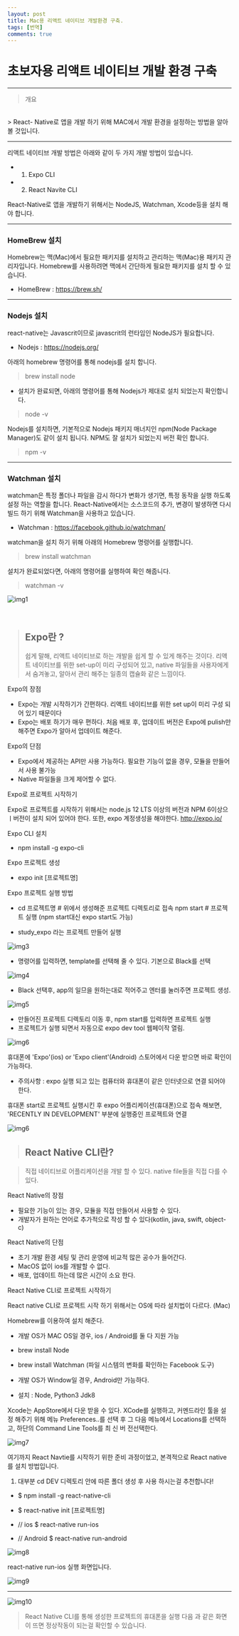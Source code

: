 ```yaml
---
layout: post
title: Mac용 리액트 네이티브 개발환경 구축.
tags: [번역]
comments: true
---
```


# 초보자용 리액트 네이티브 개발 환경 구축

---

> 개요
<br>
> React- Native로 앱을 개발 하기 위해 MAC에서 개발 환경을 설정하는 방법을 알아볼 것입니다.



---

리액트 네이티브 개발 방법은 아래와 같이 두 가지 개발 방법이 있습니다.

 - 1. Expo CLI
 - 2. React Navite CLI



React-Native로 앱을 개발하기 위해서는 NodeJS, Watchman, Xcode등을 설치 해야 합니다. 


---

### HomeBrew 설치

Homebrew는 맥(Mac)에서 필요한 패키지를 설치하고 관리하는 맥(Mac)용 패키지 관리자입니다. Homebrew를 사용하려면 맥에서 간단하게 필요한 패키지를 설치 할 수 있습니다.

 - HomeBrew : https://brew.sh/

 
 ---
 
 ### Nodejs 설치

 react-native는 Javascrit이므로 javascrit의 런타임인 NodeJS가 필요합니다.
  - Nodejs : https://nodejs.org/

아래의 homebrew 명령어를 통해 nodejs를 설치 합니다.

> brew install node
 - 설치가 완료되면, 아래의 명령어를 통해 Nodejs가 제대로 설치 되었는지 확인합니다.

> node -v

Nodejs를 설치하면, 기본적으로 Nodejs 패키지 매너지인 npm(Node Package Manager)도 같이 설치 됩니다.
NPM도 잘 설치가 되었는지 버전 확인 합니다.

> npm -v

---

### Watchman 설치

watchman은 특정 폴더나 파일을 감시 하다가 변화가 생기면, 특정 동작을 실행 하도록 설정 하는 역할을 합니다.
React-Native에서는 소스코드의 추가, 변경이 발생하면 다시 빌드 하기 위해 Watchman을 사용하고 있습니다.
 - Watchman : https://facebook.github.io/watchman/

watchman을 설치 하기 위해 아래의 Homebrew 명령어를 실행합니다.

> brew install watchman

설치가 완료되었다면, 아래의 명령어를 실행하여 확인 해줍니다.

> watchman -v




![img1](../img/React-nativevsexpocli.png)

<br>

> ## Expo란 ?
> 쉽게 말해, 리액트 네이티브로 하는 개발을 쉽게 할 수 있게 해주는 것이다. 리액트 네이티브를 위한 set-up이 미리 구성되어 있고,
>native 파일들을 사용자에게서 숨겨놓고, 알아서 관리 해주는 일종의 캡슐화 같은 느낌이다.



Expo의 장점

 - Expo는 개발 시작하기가 간편하다. 리액트 네이티브를 위한 set up이 미리 구성 되어 있기 때문이다
 - Expo는 배포 하기가 매우 편하다. 처음 배포 후, 업데이트 버전은 Expo에 pulish만 해주면 Expo가 알아서 업데이트 해준다.


Expo의 단점

 - Expo에서 제공하는 API만 사용 가능하다. 필요한 기능이 없을 경우, 모듈을 만들어서 사용 불가능
 - Native 파일들을 크게 제어할 수 없다.


Expo로 프로젝트 시작하기

Expo로 프로젝트를 시작하기 위해서는 node.js  12 LTS 이상의 버전과 NPM 6이상으 ㅣ버전이 설치 되어 있어야 한다. 또한,  expo 계정생성을 해야한다.
http://expo.io/

Expo CLI 설치
 - npm install -g expo-cli

Expo 프로젝트 생성

 - expo init [프로젝트명]


Expo 프로젝트 실행 방법
 - cd 프로젝트명 # 위에서 생성해준 프로젝트 디렉토리로 접속 npm start # 프로젝트 실행 (npm start대신 expo start도 가능)

 - study_expo 라는 프로젝트 만들어 실행

![img3](../img/Expo1.png)

 - 명령어를 입력하면, template를 선택해 줄 수 있다. 기본으로 Black를 선택

![img4](../img/Expo2.png)

- Black 선택후, app의 일므을 원하는대로 적어주고 엔터를 눌러주면 프로젝트 생성.

![img5](../img/Expo3.png)

 - 만들어진 프로젝트 디렉토리 이동 후, npm start를 입력하면 프로젝트 실행
 - 프로젝트가 실행 되면서 자동으로 expo dev tool 웹페이작 열림.

![img6](../img/Expo4.png)


휴대폰에 'Expo'(ios) or 'Expo client'(Android) 스토어에서 다운 받으면 바로 확인이 가능하다.

- 주의사항 : expo 실행 되고 있는 컴퓨터와 휴대폰이 같은 인터넷으로 연결 되어야 한다.

휴대폰 start로 프로젝트 실행시킨 후 expo 어플리케이션(휴대폰)으로 접속 해보면, 'RECENTLY IN DEVELOPMENT' 부분에 실행중인 프로젝트와 연결

![img6](../img/Expo5.jpeg)



> ## React Native CLI란?

> 직접 네이티브로 어플리케이션을 개발 할 수 있다.
> native file들을 직접 다를 수 있다.


React Native의 장점

 - 필요한 기능이 있는 경우, 모듈을 직접 만들어서 사용할 수 있다.
 - 개발자가 원하는 언어로 추가적으로 작성 할 수 있다(kotlin, java, swift, object-c)

React Native의 단점

 - 초기 개발 환경 세팅 및 관리 운영에 비교적 많은 공수가 들어간다.
 - MacOS 없이 ios를 개발할 수 없다.
 - 배포, 업데이트 하는데 많은 시간이 소요 한다.




React Native CLI로 프로젝트 시작하기


React native CLI로 프로젝트 시작 하기 위해서는 OS에 따라 설치법이 다르다. (Mac)


 Homebrew를 이용하여 설치 해준다.
 - 개발 OS가 MAC OS일 경우, ios / Android를 둘 다 지원 가능 
  - brew install Node
  - brew install Watchman (파일 시스템의 변화를 확인하는 Facebook 도구)

 - 개발 OS가 Window일 경우, Android만 가능하다.
  - 설치 : Node, Python3 Jdk8



 Xcode는 AppStore에서 다운 받을 수 있다. 
 XCode를 실행하고, 커멘드라인 툴을 설정 해주기 위해 메뉴 Preferences..를 선택 후 그 다음 메뉴에서 Locations를 선택하고,
 하단의 Command Line Tools를 최 신 버 전선택한다.

![img7](../img/configure_command_line_tools.jpg)



여기까지 React Navtie를 시작하기 위한 준비 과정이었고, 본격적으로 React native를 설치 방법입니다.


1. 대부분 cd DEV 디렉토리 안에 따른 폴더 생성 후 사용 하시는걸 추천합니다! 

- $ npm install -g react-native-cli

- $ react-native init [프로젝트명]

- // ios  $ react-native run-ios

- // Android $ react-native run-android





![img8](../img/react-native2.png)

 react-native run-ios 실행 화면입니다.

![img9](../img/React-native3.png)

---
![img10](../img/React-native4.png)



> React Native CLI를 통해 생성한 프로젝트의 휴대폰을 실행
> 다음 과 같은 화면이 뜨면 정상작동이 되는걸 확인할 수 있습니다. 

